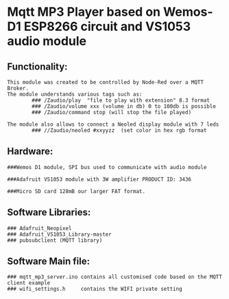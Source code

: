 # Mqtt MP3 Player based on Wemos-D1 ESP8266 circuit and VS1053 audio module

## Functionality:

	This module was created to be controlled by Node-Red over a MQTT Broker.
	The module understands various tags such as:
			### /Zaudio/play  "file to play with extension" 8.3 format
			### /Zaudio/volume xxx (volume in db) 0 to 100db is possible
			### /Zaudio/command stop (will stop the file played)
			
	The module also allows to connect a Neoled display module with 7 leds
			### //Zaudio/neoled #xxyyzz  (set color in hex rgb format

## Hardware:
	###Wemos D1 module, SPI bus used to communicate with audio module
	
	###Adafruit VS1053 module with 3W amplifier PRODUCT ID: 3436
	
	###Micro SD card 128mB our larger FAT format.
		
## Software Libraries:

	### Adafruit_Neopixel
	### Adafruit_VS1053_Library-master
	### pubsubclient (MQTT library)
	
## Software Main file:
	### mqtt_mp3_server.ino contains all customised code based on the MQTT client example
	### wifi_settings.h 	contains the WIFI private setting
	
	